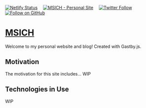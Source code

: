 [![Netlify Status](https://api.netlify.com/api/v1/badges/4ffd59f6-7eb0-4208-b245-3350e51316c4/deploy-status)](https://app.netlify.com/sites/msich/deploys)&emsp;
[![MSICH - Personal Site](https://img.shields.io/badge/MSICH-Personal%20Site-0892d0)](https://msich.dev/)&emsp;
[![Twitter Follow](https://img.shields.io/twitter/follow/mattsichterman?style=social)](https://twitter.com/mattsichterman)&emsp;
[![Follow on GitHub](https://img.shields.io/github/followers/msichterman?label=Follow%20on%20Github&style=social)](https://github.com/msichterman)&emsp;

# [MSICH](https://msich.dev/)

Welcome to my personal website and blog! Created with Gastby.js.

## Motivation

The motivation for this site includes... WIP

## Technologies in Use

WIP
